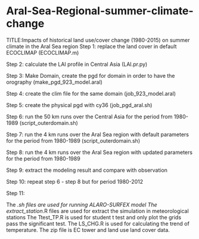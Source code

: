 # Aral-Sea-Regional-summer-climate-change
TITLE:Impacts of historical land use/cover change (1980-2015) on summer climate in the Aral Sea region
Step 1: replace the land cover in default ECOCLIMAP  (ECOCLIMAP.m)

Step 2: calculate the LAI profile in Central Asia (LAI.pr.py)

Step 3: Make Domain, create the pgd for domain in order to have the orography (make_pgd_923_model.aral)

Step 4: create the clim file for the same domain (job_923_model.aral)

Step 5: create the physical pgd with cy36 (job_pgd_aral.sh)

Step 6: run the 50 km runs over the Central Asia for the period from 1980-1989 (script_outerdomain.sh)

Step 7: run the 4 km runs over the Aral Sea region with default parameters for the period from  1980-1989 (script_outerdomain.sh)

Step 8: run the 4 km runs over the Aral Sea region with updated parameters for the period from  1980-1989 

Step 9: extract the modeling result and compare with observation

Step 10: repeat step 6 - step 8 but for period 1980-2012

Step 11: 


The *.sh files are used for running ALARO-SURFEX model
The extract_station*.R files are used for extract the simulation in meteorological stations
The Ttest_TP.R is used for student t test and only plot the grids pass the significant test.
The LS_CHG.R is used for calculating the trend of temperature.
The zip file is EC tower and land use land cover data.
